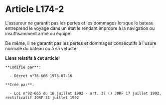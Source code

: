 # Article L174-2

L'assureur ne garantit pas les pertes et les dommages lorsque le bateau entreprend le voyage dans un état le rendant impropre
à la navigation ou insuffisamment armé ou équipé.

De même, il ne garantit pas les pertes et dommages consécutifs à l'usure normale du bateau ou à sa vétusté.

**Liens relatifs à cet article**

	**Codifié par**:

	  - Décret n°76-666 1976-07-16

	**Créé par**:

	  - Loi n°92-665 du 16 juillet 1992 - art. 37 () JORF 17 juillet 1992, rectificatif JORF 31 juillet 1992
